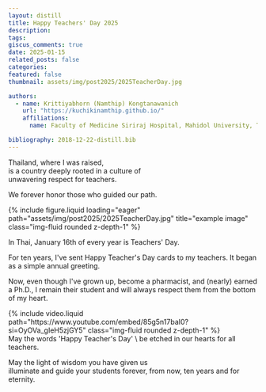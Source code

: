 ```yaml
---
layout: distill
title: Happy Teachers' Day 2025
description:
tags:
giscus_comments: true
date: 2025-01-15
related_posts: false
categories:
featured: false
thumbnail: assets/img/post2025/2025TeacherDay.jpg

authors:
  - name: Krittiyabhorn (Namthip) Kongtanawanich
    url: "https://kuchikinamthip.github.io/"
    affiliations:
      name: Faculty of Medicine Siriraj Hospital, Mahidol University, Thailand

bibliography: 2018-12-22-distill.bib
---
```


Thailand, where I was raised, \
is a country deeply rooted in a culture of \
unwavering respect for teachers.

We forever honor those who guided our path.

<div class="row">
    <div class="col-sm mt-3 mt-md-0">
        {% include figure.liquid loading="eager" path="assets/img/post2025/2025TeacherDay.jpg" title="example image" class="img-fluid rounded z-depth-1" %}
    </div>
</div>

In Thai, January 16th of every year is Teachers' Day.

For ten years, I've sent Happy Teacher's Day cards to my teachers.
It began as a simple annual greeting.

Now, even though I've grown up, become a pharmacist, and (nearly) earned a Ph.D.,
I remain their student and will always respect them from the bottom of my heart.

<div class="row">
    <div class="col-sm mt-3 mt-md-0">
        {% include video.liquid path="https://www.youtube.com/embed/85g5n17baI0?si=OyOVa_gIeH5zjGY5" class="img-fluid rounded z-depth-1" %} 
    </div>
</div>
May the words 'Happy Teacher's Day' \
be etched in our hearts for all teachers.

May the light of wisdom you have given us \
illuminate and guide your students forever,
from now, ten years and for eternity.
